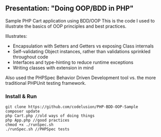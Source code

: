 ## Presentation: "Doing OOP/BDD in PHP"
Sample PHP Cart application using BDD/OOP
  This is the code I used to illustrate the basics of OOP principles and best practices.
  
  
  Illustrates:
  - Encapsulation with Setters and Getters vs exposing Class internals
  - Self-validating Object instances, rather than validations sprinkled throughout code
  - Interfaces and type-hinting to reduce runtime exceptions
  - Writing classes with extension in mind
 
  Also used the PHPSpec Behavior Driven Development tool vs. the more traditional PHPUnit testing framework.
  
  ### Install & Run
  
  ```
  git clone https://github.com/codelusion/PHP-BDD-OOP-Sample
  composer update
  php Cart.php //old ways of doing things
  php App.php //good practices
  chmod +x ./runSpec.sh
  ./runSpec.sh //PHPSpec tests
  ```
  
  
